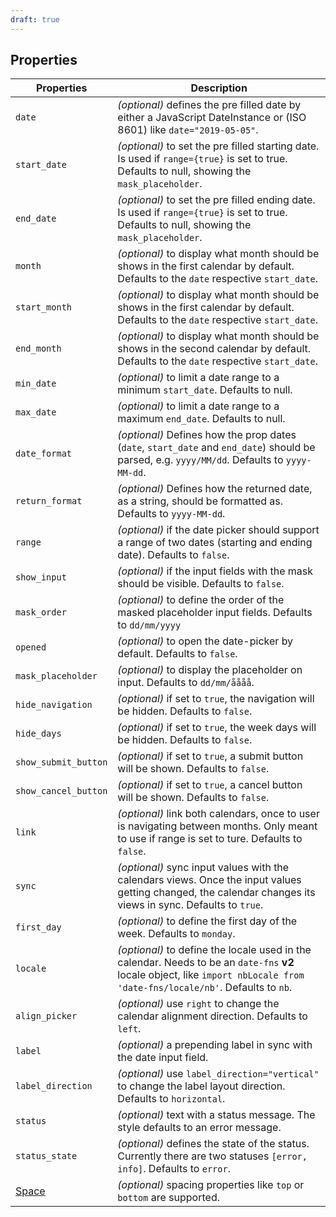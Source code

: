 ```yaml
---
draft: true
---
```


## Properties

| Properties                                      | Description                                                                                                                                                                 |
| ----------------------------------------------- | --------------------------------------------------------------------------------------------------------------------------------------------------------------------------- |
| `date`                                          | _(optional)_ defines the pre filled date by either a JavaScript DateInstance or (ISO 8601) like `date="2019-05-05"`.                                                        |
| `start_date`                                    | _(optional)_ to set the pre filled starting date. Is used if `range={true}` is set to true. Defaults to null, showing the `mask_placeholder`.                               |
| `end_date`                                      | _(optional)_ to set the pre filled ending date. Is used if `range={true}` is set to true. Defaults to null, showing the `mask_placeholder`.                                 |
| `month`                                         | _(optional)_ to display what month should be shows in the first calendar by default. Defaults to the `date` respective `start_date`.                                        |
| `start_month`                                   | _(optional)_ to display what month should be shows in the first calendar by default. Defaults to the `date` respective `start_date`.                                        |
| `end_month`                                     | _(optional)_ to display what month should be shows in the second calendar by default. Defaults to the `date` respective `start_date`.                                       |
| `min_date`                                      | _(optional)_ to limit a date range to a minimum `start_date`. Defaults to null.                                                                                             |
| `max_date`                                      | _(optional)_ to limit a date range to a maximum `end_date`. Defaults to null.                                                                                               |
| `date_format`                                   | _(optional)_ Defines how the prop dates (`date`, `start_date` and `end_date`) should be parsed, e.g. `yyyy/MM/dd`. Defaults to `yyyy-MM-dd`.                                |
| `return_format`                                 | _(optional)_ Defines how the returned date, as a string, should be formatted as. Defaults to `yyyy-MM-dd`.                                                                  |
| `range`                                         | _(optional)_ if the date picker should support a range of two dates (starting and ending date). Defaults to `false`.                                                        |
| `show_input`                                    | _(optional)_ if the input fields with the mask should be visible. Defaults to `false`.                                                                                      |
| `mask_order`                                    | _(optional)_ to define the order of the masked placeholder input fields. Defaults to `dd/mm/yyyy`                                                                           |
| `opened`                                        | _(optional)_ to open the date-picker by default. Defaults to `false`.                                                                                                       |
| `mask_placeholder`                              | _(optional)_ to display the placeholder on input. Defaults to `dd/mm/åååå`.                                                                                                 |
| `hide_navigation`                               | _(optional)_ if set to `true`, the navigation will be hidden. Defaults to `false`.                                                                                          |
| `hide_days`                                     | _(optional)_ if set to `true`, the week days will be hidden. Defaults to `false`.                                                                                           |
| `show_submit_button`                            | _(optional)_ if set to `true`, a submit button will be shown. Defaults to `false`.                                                                                          |
| `show_cancel_button`                            | _(optional)_ if set to `true`, a cancel button will be shown. Defaults to `false`.                                                                                          |
| `link`                                          | _(optional)_ link both calendars, once to user is navigating between months. Only meant to use if range is set to ture. Defaults to `false`.                                |
| `sync`                                          | _(optional)_ sync input values with the calendars views. Once the input values getting changed, the calendar changes its views in sync. Defaults to `true`.                 |
| `first_day`                                     | _(optional)_ to define the first day of the week. Defaults to `monday`.                                                                                                     |
| `locale`                                        | _(optional)_ to define the locale used in the calendar. Needs to be an `date-fns` **v2** locale object, like `import nbLocale from 'date-fns/locale/nb'`. Defaults to `nb`. |
| `align_picker`                                  | _(optional)_ use `right` to change the calendar alignment direction. Defaults to `left`.                                                                                    |
| `label`                                         | _(optional)_ a prepending label in sync with the date input field.                                                                                                          |
| `label_direction`                               | _(optional)_ use `label_direction="vertical"` to change the label layout direction. Defaults to `horizontal`.                                                               |
| `status`                                        | _(optional)_ text with a status message. The style defaults to an error message.                                                                                            |
| `status_state`                                  | _(optional)_ defines the state of the status. Currently there are two statuses `[error, info]`. Defaults to `error`.                                                        |
| [Space](/uilib/components/space#tab-properties) | _(optional)_ spacing properties like `top` or `bottom` are supported.                                                                                                       |
